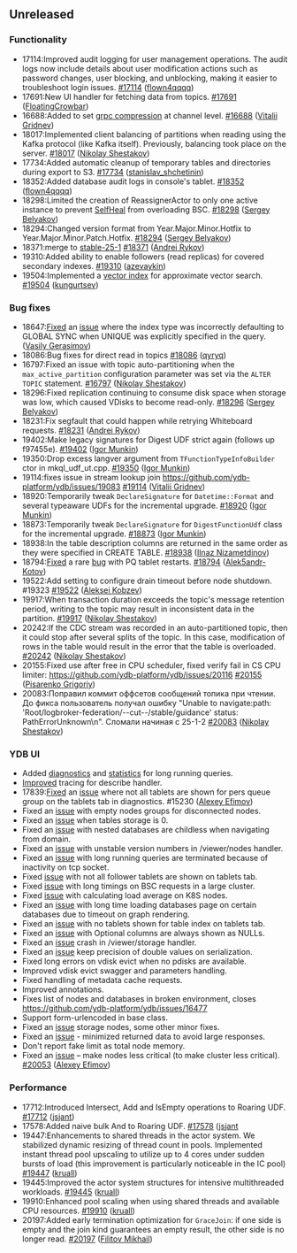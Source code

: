 ## Unreleased

### Functionality

* 17114:Improved audit logging for user management operations. The audit logs now include details about user modification actions such as password changes, user blocking, and unblocking, making it easier to troubleshoot login issues. [#17114](https://github.com/ydb-platform/ydb/pull/17114) ([flown4qqqq](https://github.com/flown4qqqq))
* 17691:New UI handler for fetching data from topics. [#17691](https://github.com/ydb-platform/ydb/pull/17691) ([FloatingCrowbar](https://github.com/FloatingCrowbar))
* 16688:Added to set [grpc compression](https://github.com/grpc/grpc/blob/master/doc/compression_cookbook.md) at channel level. [#16688](https://github.com/ydb-platform/ydb/pull/16688) ([Vitalii Gridnev](https://github.com/gridnevvvit))
* 18017:Implemented client balancing of partitions when reading using the Kafka protocol (like Kafka itself). Previously, balancing took place on the server. [#18017](https://github.com/ydb-platform/ydb/pull/18017) ([Nikolay Shestakov](https://github.com/nshestakov))
* 17734:Added automatic cleanup of temporary tables and directories during export to S3. [#17734](https://github.com/ydb-platform/ydb/pull/17734) ([stanislav_shchetinin](https://github.com/stanislav-shchetinin))
* 18352:Added database audit logs in console's tablet. [#18352](https://github.com/ydb-platform/ydb/pull/18352) ([flown4qqqq](https://github.com/flown4qqqq))
* 18298:Limited the creation of ReassignerActor to only one active instance to prevent [SelfHeal](https://ydb.tech/docs/ru/maintenance/manual/selfheal) from overloading BSC. [#18298](https://github.com/ydb-platform/ydb/pull/18298) ([Sergey Belyakov](https://github.com/serbel324))
* 18294:Changed version format from Year.Major.Minor.Hotfix to Year.Major.Minor.Patch.Hotfix. [#18294](https://github.com/ydb-platform/ydb/pull/18294) ([Sergey Belyakov](https://github.com/serbel324))
* 18371:merge to [stable-25-1](https://github.com/ydb-platform/ydb/tree/stable-25-1) [#18371](https://github.com/ydb-platform/ydb/pull/18371) ([Andrei Rykov](https://github.com/StekPerepolnen))
* 19310:Added ability to enable followers (read replicas) for covered secondary indexes. [#19310](https://github.com/ydb-platform/ydb/pull/19310) ([azevaykin](https://github.com/azevaykin))
* 19504:Implemented a [vector index](./dev/vector-indexes.md) for approximate vector search. [#19504](https://github.com/ydb-platform/ydb/pull/19504) ([kungurtsev](https://github.com/kunga))

### Bug fixes

* 18647:[Fixed](https://github.com/ydb-platform/ydb/pull/18647) an [issue](https://github.com/ydb-platform/ydb/issues/17885) where the index type was incorrectly defaulting to GLOBAL SYNC when UNIQUE was explicitly specified in the query. ([Vasily Gerasimov](https://github.com/UgnineSirdis))
* 18086:Bug fixes for direct read in topics [#18086](https://github.com/ydb-platform/ydb/pull/18086) ([qyryq](https://github.com/qyryq))
* 16797:Fixed an issue with topic auto-partitioning when the `max_active_partition` configuration parameter was set via the `ALTER TOPIC` statement. [#16797](https://github.com/ydb-platform/ydb/pull/16797) ([Nikolay Shestakov](https://github.com/nshestakov))
* 18296:Fixed replication continuing to consume disk space when storage was low, which caused VDisks to become read-only. [#18296](https://github.com/ydb-platform/ydb/pull/18296) ([Sergey Belyakov](https://github.com/serbel324))
* 18231:Fix segfault that could happen while retrying Whiteboard requests. [#18231](https://github.com/ydb-platform/ydb/pull/18231) ([Andrei Rykov](https://github.com/StekPerepolnen))
* 19402:Make legacy signatures for Digest UDF strict again (follows up f97455e). [#19402](https://github.com/ydb-platform/ydb/pull/19402) ([Igor Munkin](https://github.com/igormunkin))
* 19350:Drop excess langver argument from `TFunctionTypeInfoBuilder` ctor in mkql_udf_ut.cpp. [#19350](https://github.com/ydb-platform/ydb/pull/19350) ([Igor Munkin](https://github.com/igormunkin))
* 19114:fixes issue in stream lookup join https://github.com/ydb-platform/ydb/issues/19083 [#19114](https://github.com/ydb-platform/ydb/pull/19114) ([Vitalii Gridnev](https://github.com/gridnevvvit))
* 18920:Temporarily tweak `DeclareSignature` for `Datetime::Format` and several typeaware UDFs for the incremental upgrade. [#18920](https://github.com/ydb-platform/ydb/pull/18920) ([Igor Munkin](https://github.com/igormunkin))
* 18873:Temporarily tweak `DeclareSignature` for `DigestFunctionUdf` class for the incremental upgrade. [#18873](https://github.com/ydb-platform/ydb/pull/18873) ([Igor Munkin](https://github.com/igormunkin))
* 18938:In the table description columns are returned in the same order as they were specified in CREATE TABLE. [#18938](https://github.com/ydb-platform/ydb/pull/18938) ([Ilnaz Nizametdinov](https://github.com/CyberROFL))
* 18794:[Fixed](https://github.com/db-platform/adb/pull/18794) a rare [bug](https://github.com/ydb-platform/ydb/issues/18615) with PQ tablet restarts. [#18794](https://github.com/ydb-platform/ydb/pull/18794) ([Alek5andr-Kotov](https://github.com/Alek5andr-Kotov))
* 19522:Add setting to configure drain timeout before node shutdown. #19323 [#19522](https://github.com/ydb-platform/ydb/pull/19522) ([Aleksei Kobzev](https://github.com/kobzonega))
* 19917:When transaction duration exceeds the topic's message retention period, writing to the topic may result in inconsistent data in the partition. [#19917](https://github.com/ydb-platform/ydb/pull/19917) ([Nikolay Shestakov](https://github.com/nshestakov))
* 20242:If the CDC stream was recorded in an auto-partitioned topic, then it could stop after several splits of the topic. In this case, modification of rows in the table would result in the error that the table is overloaded. [#20242](https://github.com/ydb-platform/ydb/pull/20242) ([Nikolay Shestakov](https://github.com/nshestakov))
* 20155:Fixed use after free in CPU scheduler, fixed verify fail in CS CPU limiter: https://github.com/ydb-platform/ydb/issues/20116 [#20155](https://github.com/ydb-platform/ydb/pull/20155) ([Pisarenko Grigoriy](https://github.com/GrigoriyPA))
* 20083:Поправил коммит оффсетов сообщений топика при чтении. До фикса пользователь получал ошибку "Unable to navigate:path: 'Root/logbroker-federation/--cut--/stable/guidance' status: PathErrorUnknown\n". Сломали начиная с 25-1-2 [#20083](https://github.com/ydb-platform/ydb/pull/20083) ([Nikolay Shestakov](https://github.com/nshestakov))

### YDB UI
* Added [diagnostics](https://github.com/ydb-platform/ydb-embedded-ui/issues/2017) and [statistics](https://github.com/ydb-platform/ydb-embedded-ui/issues/15884) for long running queries.
* [Improved](https://github.com/ydb-platform/ydb-embedded-ui/issues/16766) tracing for describe handler.
* 17839:[Fixed](https://github.com/ydb-platform/ydb/pull/17839) an [issue](https://github.com/ydb-platform/ydb-embedded-ui/issues/18615) where not all tablets are shown for pers queue group on the tablets tab in diagnostics. #15230 ([Alexey Efimov](https://github.com/adameat))
* Fixed an [issue](https://github.com/ydb-platform/ydb-embedded-ui/issues/14992) with empty nodes groups for disconnected nodes.
* Fixed an [issue](https://github.com/ydb-platform/ydb-embedded-ui/issues/14180) when tables storage is 0.
* Fixed an [issue](https://github.com/ydb-platform/ydb-embedded-ui/issues/15256) with nested databases are childless when navigating from domain.
* Fixed an [issue](https://github.com/ydb-platform/ydb-embedded-ui/issues/14827) with unstable version numbers in /viewer/nodes handler.
* Fixed an [issue](https://github.com/ydb-platform/ydb-embedded-ui/issues/15866) with long running queries are terminated because of inactivity on tcp socket.
* Fixed [issue](https://github.com/ydb-platform/ydb-embedded-ui/issues/15988) with not all follower tablets are shown on tablets tab.
* Fixed [issue](https://github.com/ydb-platform/ydb-embedded-ui/issues/15863) with long timings on BSC requests in a large cluster.
* Fixed [issue](https://github.com/ydb-platform/ydb-embedded-ui/issues/15522) with calculating load average on K8S nodes.
* Fixed an [issue](https://github.com/ydb-platform/ydb-embedded-ui/issues/16895) with long time loading databases page on certain databases due to timeout on graph rendering.
* Fixed an [issue](https://github.com/ydb-platform/ydb-embedded-ui/issues/17103) with no tablets shown for table index on tablets tab.
* Fixed an [issue](https://github.com/ydb-platform/ydb-embedded-ui/issues/17226) with Optional<Struct> columns are always shown as NULLs.
* Fixed an [issue](https://github.com/ydb-platform/ydb/issues/17813) crash in /viewer/storage handler.
* Fixed an [issue](https://github.com/ydb-platform/ydb-embedded-ui/issues/2164) keep precision of double values on serialization.
* Fixed long errors on vdisk evict when no pdisks are available.
* Improved vdisk evict swagger and parameters handling.
* Fixed handling of metadata cache requests.
* Improved annotations.
* Fixes list of nodes and databases in broken environment, closes https://github.com/ydb-platform/ydb/issues/16477
* Support form-urlencoded in base class.
* Fixed an [issue](https://github.com/ydb-platform/ydb/issues/18735) storage nodes, some other minor fixes.
* Fixed an [issue](https://github.com/ydb-platform/ydb/issues/19810) - minimized returned data to avoid large responses.
* Don't report fake limit as total node memory.
* Fixed an [issue](https://github.com/ydb-platform/ydb/issues/19676) – make nodes less critical (to make cluster less critical). [#20053](https://github.com/ydb-platform/ydb/pull/20053) ([Alexey Efimov](https://github.com/adameat))


### Performance

* 17712:Introduced Intersect, Add and IsEmpty operations to Roaring UDF. [#17712](https://github.com/ydb-platform/ydb/pull/17712) ([jsjant](https://github.com/jsjant))
* 17578:Added naive bulk And to Roaring UDF. [#17578](https://github.com/ydb-platform/ydb/pull/17578) ([jsjant](https://github.com/jsjant)
* 19447:Enhancements to shared threads in the actor system. We stabilized dynamic resizing of thread count in pools. Implemented instant thread pool upscaling to utilize up to 4 cores under sudden bursts of load (this improvement is particularly noticeable in the IC pool) [#19447](https://github.com/ydb-platform/ydb/pull/19447) ([kruall](https://github.com/kruall))
* 19445:Improved the actor system structures for intensive multithreaded workloads. [#19445](https://github.com/ydb-platform/ydb/pull/19445) ([kruall](https://github.com/kruall))
* 19910:Enhanced pool scaling when using shared threads and available CPU resources. [#19910](https://github.com/ydb-platform/ydb/pull/19910) ([kruall](https://github.com/kruall))
* 20197:Added early termination optimization for `GraceJoin`: if one side is empty and the join kind guarantees an empty result, the other side is no longer read. [#20197](https://github.com/ydb-platform/ydb/pull/20197) ([Filitov Mikhail](https://github.com/lll-phill-lll))

